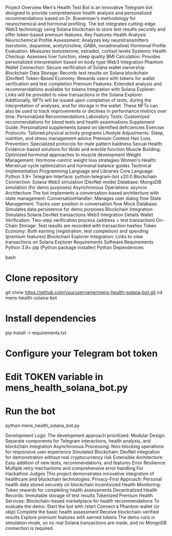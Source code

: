 
Project Overview
Men's Health Test Bot is an innovative Telegram bot designed to provide comprehensive health analysis and personalized recommendations based on Dr. Braverman's methodology for neurochemical and hormonal profiling. The bot integrates cutting-edge Web3 technology using Solana blockchain to store test results securely and offer token-based premium features.
Key Features
Health Analysis
Neurochemical Profile Assessment: Analyzes key neurotransmitters (serotonin, dopamine, acetylcholine, GABA, noradrenaline)
Hormonal Profile Evaluation: Measures testosterone, estradiol, cortisol levels
Systemic Health Checkup: Assesses liver function, sleep quality
BMI Calculation: Provides personalized interpretation based on body type
Web3 Integration
Phantom Wallet Connection: Secure verification of Solana wallet ownership
Blockchain Data Storage: Records test results on Solana blockchain (DevNet)
Token-Based Economy: Rewards users with tokens for wallet verification and test completion
Premium Features: Extended analysis and recommendations available for tokens
Integration with Solana Explorer: Links will be provided to view transactions in the Solana Explorer. Additionally, NFTs will be issued upon completion of tests, during the interpretation of analyses, and for storage in the wallet. These NFTs can also be used to track improvements or declines in performance metrics over time.
Personalized Recommendations
Laboratory Tests: Customized recommendations for blood tests and health examinations
Supplement Guide: Personalized supplements based on identified deficiencies
Exercise Protocols: Tailored physical activity programs
Lifestyle Adjustments: Sleep, nutrition, and stress management advice
Premium Content
Hair Loss Prevention: Specialized protocols for male pattern baldness
Sexual Health: Evidence-based solutions for libido and erectile function
Muscle Building: Optimized hormonal approaches to muscle development
Weight Management: Hormone-centric weight loss strategies
Women's Health: Menstrual cycle optimization and hormonal balance guides
Technical Implementation
Programming Language and Libraries
Core Language: Python 3.9+
Telegram Interface: python-telegram-bot v20.0
Blockchain Connection: Solana Web3 simulation (DevNet mode)
Database: MongoDB simulation (for demo purposes)
Asynchronous Operations: asyncio
Architecture
The bot implements a conversation-based architecture with state management:
ConversationHandler: Manages user dialog flow
State Management: Tracks user position in conversation flow
Mock Database: Simulates data persistence for demo purposes
Blockchain Integration: Simulates Solana DevNet transactions
Web3 Integration Details
Wallet Verification: Two-step verification process (address + test transaction)
On-Chain Storage: Test results are recorded with transaction hashes
Token Economy: Both earning (registration, test completion) and spending (premium features)
Blockchain Explorer Integration: Links to view transactions on Solana Explorer
Requirements
Software Requirements
Python 3.9+
pip (Python package installer)
Python Dependencies






bash


# Clone repository
git clone https://github.com/yourusername/mens-health-solana-bot.git
cd mens-health-solana-bot

# Install dependencies
pip install -r requirements.txt

# Configure your Telegram bot token
# Edit TOKEN variable in mens_health_solana_bot.py

# Run the bot
python mens_health_solana_bot.py



Development Logic
The development approach prioritized:
Modular Design: Separate components for Telegram interactions, health analysis, and blockchain integration
Asynchronous Processing: Non-blocking operations for responsive user experience
Simulated Blockchain: DevNet integration for demonstration without real cryptocurrency risk
Extensible Architecture: Easy addition of new tests, recommendations, and features
Error Resilience: Multiple retry mechanisms and comprehensive error handling
For Hackathon Judges
This project demonstrates innovative integration of healthcare and blockchain technologies:
Privacy-First Approach: Personal health data stored securely on blockchain
Incentivized Health Monitoring: Token rewards for completing health assessments
Decentralized Health Records: Immutable storage of test results
Tokenized Premium Health Services: Blockchain-based marketplace for health recommendations
To evaluate the demo:
Start the bot with /start
Connect a Phantom wallet (or skip)
Complete the basic health assessment
Receive blockchain-verified results
Explore premium features with earned tokens
The demo runs in simulation mode, so no real Solana transactions are made, and no MongoDB connection is required.
